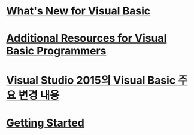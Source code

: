 # [What's New for Visual Basic](whats-new.md)
# [Additional Resources for Visual Basic Programmers](additional-resources.md)
# [Visual Studio 2015의 Visual Basic 주요 변경 내용](breaking-changes-in-visual-studio-2015.md)
# [Getting Started](index.md)
